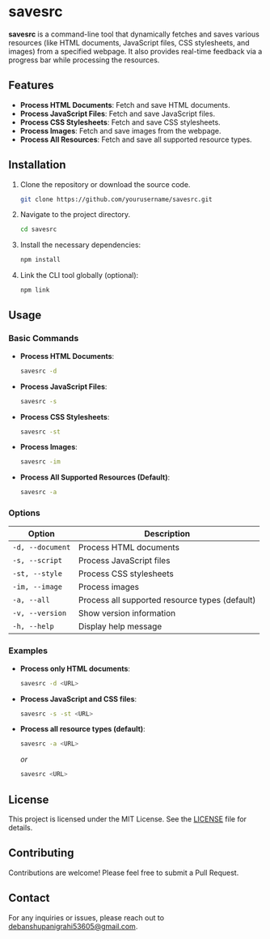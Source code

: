 # savesrc

**savesrc** is a command-line tool that dynamically fetches and saves various resources (like HTML documents, JavaScript files, CSS stylesheets, and images) from a specified webpage. It also provides real-time feedback via a progress bar while processing the resources.

## Features

-   **Process HTML Documents**: Fetch and save HTML documents.
-   **Process JavaScript Files**: Fetch and save JavaScript files.
-   **Process CSS Stylesheets**: Fetch and save CSS stylesheets.
-   **Process Images**: Fetch and save images from the webpage.
-   **Process All Resources**: Fetch and save all supported resource types.

## Installation

1. Clone the repository or download the source code.

    ```bash
    git clone https://github.com/yourusername/savesrc.git
    ```

2. Navigate to the project directory.

    ```bash
    cd savesrc
    ```

3. Install the necessary dependencies:

    ```bash
    npm install
    ```

4. Link the CLI tool globally (optional):

    ```bash
    npm link
    ```

## Usage

### Basic Commands

-   **Process HTML Documents**:

    ```bash
    savesrc -d
    ```

-   **Process JavaScript Files**:

    ```bash
    savesrc -s
    ```

-   **Process CSS Stylesheets**:

    ```bash
    savesrc -st
    ```

-   **Process Images**:

    ```bash
    savesrc -im
    ```

-   **Process All Supported Resources (Default)**:
    ```bash
    savesrc -a
    ```

### Options

| Option           | Description                                    |
| ---------------- | ---------------------------------------------- |
| `-d, --document` | Process HTML documents                         |
| `-s, --script`   | Process JavaScript files                       |
| `-st, --style`   | Process CSS stylesheets                        |
| `-im, --image`   | Process images                                 |
| `-a, --all`      | Process all supported resource types (default) |
| `-v, --version`  | Show version information                       |
| `-h, --help`     | Display help message                           |

### Examples

-   **Process only HTML documents**:

    ```bash
    savesrc -d <URL>
    ```

-   **Process JavaScript and CSS files**:

    ```bash
    savesrc -s -st <URL>
    ```

-   **Process all resource types (default)**:
    ```bash
    savesrc -a <URL>
    ```
    _or_
    ```bash
    savesrc <URL>
    ```

## License

This project is licensed under the MIT License. See the [LICENSE](LICENSE) file for details.

## Contributing

Contributions are welcome! Please feel free to submit a Pull Request.

## Contact

For any inquiries or issues, please reach out to [debanshupanigrahi53605@gmail.com](mailto:debanshupanigrahi53605@gmail.com).
